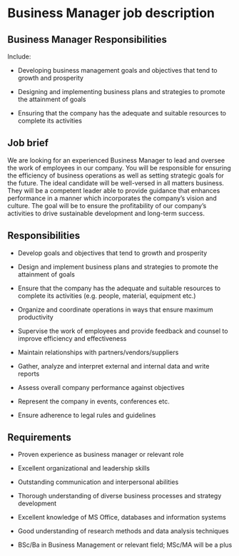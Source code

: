 # Business Manager job description


## Business Manager Responsibilities

Include:

* Developing business management goals and objectives that tend to growth and prosperity

* Designing and implementing business plans and strategies to promote the attainment of goals

* Ensuring that the company has the adequate and suitable resources to complete its activities


## Job brief

We are looking for an experienced Business Manager to lead and oversee the work of employees in our company. You will be responsible for ensuring the efficiency of business operations as well as setting strategic goals for the future.
The ideal candidate will be well-versed in all matters business. They will be a competent leader able to provide guidance that enhances performance in a manner which incorporates the company’s vision and culture.
The goal will be to ensure the profitability of our company’s activities to drive sustainable development and long-term success.



## Responsibilities

* Develop goals and objectives that tend to growth and prosperity

* Design and implement business plans and strategies to promote the attainment of goals

* Ensure that the company has the adequate and suitable resources to complete its activities (e.g. people, material, equipment etc.)

* Organize and coordinate operations in ways that ensure maximum productivity

* Supervise the work of employees and provide feedback and counsel to improve efficiency and effectiveness

* Maintain relationships with partners/vendors/suppliers

* Gather, analyze and interpret external and internal data and write reports

* Assess overall company performance against objectives

* Represent the company in events, conferences etc.

* Ensure adherence to legal rules and guidelines


## Requirements

* Proven experience as business manager or relevant role

* Excellent organizational and leadership skills

* Outstanding communication and interpersonal abilities

* Thorough understanding of diverse business processes and strategy development

* Excellent knowledge of MS Office, databases and information systems

* Good understanding of research methods and data analysis techniques

* BSc/Ba in Business Management or relevant field; MSc/MA will be a plus
